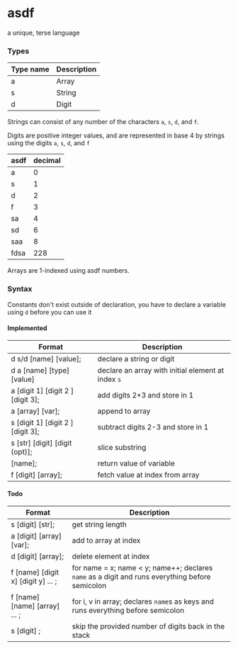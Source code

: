 # asdf
a unique, terse language

### Types

Type name | Description
--- | ---
a | Array
s | String
d | Digit

Strings can consist of any number of the characters `a`, `s`, `d`, and `f`.

Digits are positive integer values, and are represented in base 4 by strings using the digits `a`, `s`, `d`, and `f`

asdf | decimal
--- | ---
a | 0
s | 1
d | 2
f | 3
sa | 4
sd | 6
saa | 8
fdsa | 228

Arrays are 1-indexed using asdf numbers.

### Syntax
Constants don't exist outside of declaration, you have to declare a variable using `d` before you can use it

#### Implemented
Format | Description
--- | ---
d s/d [name] [value]; | declare a string or digit
d a [name] [type] [value] | declare an array with initial element at index `s`
a [digit 1] [digit 2 ] [digit 3]; | add digits 2+3 and store in 1
a [array] [var]; | append to array
s [digit 1] [digit 2 ] [digit 3]; | subtract digits 2-3 and store in 1
s [str] [digit] [digit (opt)];	| slice substring
[name];	| return value of variable
f [digit] [array]; | fetch value at index from array

#### Todo
Format | Description
--- | ---
s [digit] [str]; | get string length
a [digit] [array] [var]; | add to array at index
d [digit] [array]; | delete element at index
f [name] [digit x] [digit y] ... ; | for name = x; name < y; name++; 	declares `name` as a digit and runs everything before semicolon
f [name] [name] [array] ... ; | for i, v in array; declares `name`s as keys and runs everything before semicolon
s [digit] ; | skip the provided number of digits back in the stack
